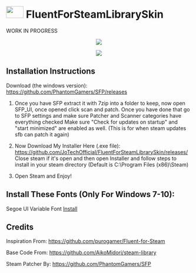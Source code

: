 # <img src="https://i.postimg.cc/L8hTdrDh/fluent-1.png" width="47" height="32"> FluentForSteamLibrarySkin 

WORK IN PROGRESS

<p align="center">
  <img src="https://i.ibb.co/CsGqM3Z/library1.png">
</p>

<p align="center">
  <img src="https://i.ibb.co/yFxhmwY/Game.png">
</p>

Installation Instructions
-----
Download (the windows version): https://github.com/PhantomGamers/SFP/releases

1. Once you have SFP extract it with 7zip into a folder to keep, now open SFP_UI, once opened click scan and patch.
Once you have done that go to SFP settings and make sure Patcher and Scanner categories have everything checked
Make sure "Check for updates on startup" and "start minimized" are enabled as well. (This is for when steam updates sfb can patch it again)

2. Now Download My Installer Here (.exe file): https://github.com/JoTechOfficial/FluentForSteamLibrarySkin/releases/
Close steam if it's open and then open Installer and follow steps to install in your steam directory (Default is C:\Program Files (x86)\Steam)

3. Open Steam and Enjoy!

Install These Fonts (Only For Windows 7-10):
-----
Segoe UI Variable Font [Install](https://jotechofficial.github.io/FluentForDiscord/Fonts/SegoeUI-VF.ttf)

Credits
-----
Inspiration From: https://github.com/purogamer/Fluent-for-Steam

Base Code From: https://github.com/AikoMidori/steam-library

Steam Patcher By: https://github.com/PhantomGamers/SFP
